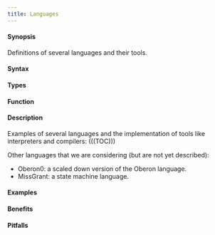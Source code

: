 ```yaml
---
title: Languages
---
```


#### Synopsis

Definitions of several languages and their tools.

#### Syntax

#### Types

#### Function

#### Description

Examples of several languages and the implementation of tools like interpreters and compilers:
(((TOC)))

Other languages that we are considering (but are not yet described):

*  Oberon0: a scaled down version of the Oberon language.
*  MissGrant: a state machine language.


#### Examples

#### Benefits

#### Pitfalls

